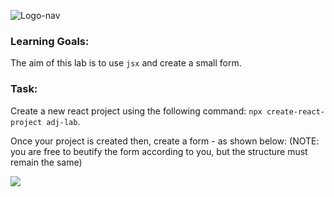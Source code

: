 ![Logo-nav](https://s3.ap-south-1.amazonaws.com/kalvi-education.github.io/front-end-web-development/Kalvium-Logo.png)

### Learning Goals:
The aim of this lab is to use `jsx` and create a small form.

### Task:
Create a new react project using the following command: 
`npx create-react-project adj-lab`.

Once your project is created then, create a form - as shown below: 
(NOTE: you are free to beutify the form according to you, but the structure must remain the same)

![](https://s3.ap-south-1.amazonaws.com/kalvi-education.github.io/front-end-web-development/jsx-adj.png)
